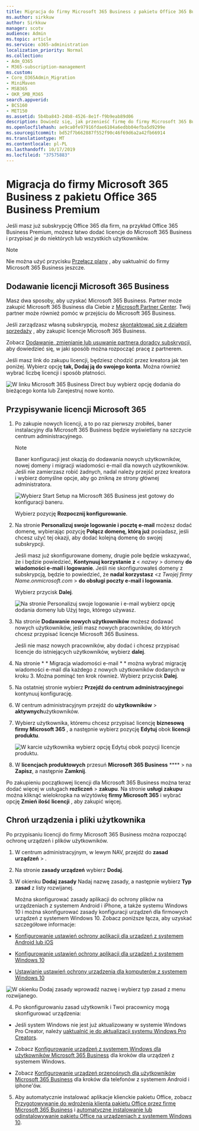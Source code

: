 ```yaml
---
title: Migracja do firmy Microsoft 365 Business z pakietu Office 365 Business Premium
ms.author: sirkkuw
author: Sirkkuw
manager: scotv
audience: Admin
ms.topic: article
ms.service: o365-administration
localization_priority: Normal
ms.collection:
- Adm_O365
- M365-subscription-management
ms.custom:
- Core_O365Admin_Migration
- MiniMaven
- MSB365
- OKR_SMB_M365
search.appverid:
- BCS160
- MET150
ms.assetid: 5b4ba843-24b8-4526-8e1f-f9b9eab89d06
description: Dowiedz się, jak przenieść firmę do firmy Microsoft 365 Business.
ms.openlocfilehash: ae9ca0fe97916fdae6104a6edbb04efba5d9299e
ms.sourcegitcommit: bd52f7b662887f552f90c46f69d6a2a42fb66914
ms.translationtype: MT
ms.contentlocale: pl-PL
ms.lasthandoff: 10/17/2019
ms.locfileid: "37575883"
---
```

# <a name="migrate-to-microsoft-365-business-from-office-365-business-premium"></a>Migracja do firmy Microsoft 365 Business z pakietu Office 365 Business Premium

Jeśli masz już subskrypcję Office 365 dla firm, na przykład Office 365 Business Premium, możesz łatwo dodać licencje do Microsoft 365 Business i przypisać je do niektórych lub wszystkich użytkowników.
  
> [!NOTE]
> Nie można użyć przycisku [Przełącz plany](https://support.office.com/article/73318661-8f33-478b-bcc7-fb8d69dbb22a?.aspx#switchbutton) , aby uaktualnić do firmy Microsoft 365 Business jeszcze. 
  
## <a name="add-microsoft-365-business-licenses"></a>Dodawanie licencji Microsoft 365 Business

Masz dwa sposoby, aby uzyskać Microsoft 365 Business. Partner może zakupić Microsoft 365 Business dla Ciebie z [Microsoft Partner Center](get-microsoft-365-business.md). Twój partner może również pomóc w przejściu do Microsoft 365 Business.
  
Jeśli zarządzasz własną subskrypcją, możesz [skontaktować się z działem sprzedaży](https://www.microsoft.com/microsoft-365/business) , aby zakupić licencje Microsoft 365 Business. 
  
Zobacz [Dodawanie, zmienianie lub usuwanie partnera doradcy subskrypcji,](https://support.office.com/article/f86e8177-936e-491e-9024-44dea2b296ff) aby dowiedzieć się, w jaki sposób można rozpocząć pracę z partnerem. 
  
Jeśli masz link do zakupu licencji, będziesz chodzić przez kreatora jak ten poniżej. Wybierz opcję **tak, Dodaj ją do swojego konta**. Można również wybrać liczbę licencji i sposób płatności.
  
![W linku Microsoft 365 Business Direct buy wybierz opcję dodania do bieżącego konta lub Zarejestruj nowe konto.](media/8bc54fd1-9cab-44d5-af91-c471e89aea46.png)
  
## <a name="assign-microsoft-365-licenses"></a>Przypisywanie licencji Microsoft 365

1. Po zakupie nowych licencji, a to po raz pierwszy zrobiłeś, baner instalacyjny dla Microsoft 365 Business będzie wyświetlany na szczycie centrum administracyjnego.
    
    > [!NOTE]
    > Baner konfiguracji jest okazją do dodawania nowych użytkowników, nowej domeny i migracji wiadomości e-mail dla nowych użytkowników. Jeśli nie zamierzasz robić żadnych, nadal należy przejść przez kreatora i wybierz domyślne opcje, aby go znikną ze strony głównej administratora. 
  
   ![Wybierz Start Setup na Microsoft 365 Business jest gotowy do konfiguracji baneru.](media/8d3b0d97-7cca-497f-9364-4b00ad670209.png)
  
    Wybierz pozycję **Rozpocznij konfigurowanie**.
    
2. Na stronie **Personalizuj swoje logowanie i pocztę e-mail** możesz dodać domenę, wybierając pozycję **Połącz domenę, którą już** posiadasz, jeśli chcesz użyć tej okazji, aby dodać kolejną domenę do swojej subskrypcji. 
    
    Jeśli masz już skonfigurowane domeny, drugie pole będzie wskazywać, że i będzie powiedzieć, **Kontynuuj korzystanie z** \< _nazwy_ \> domeny **do wiadomości e-mail i logowanie**.   Jeśli nie skonfigurowałeś domeny z subskrypcją, będzie to powiedzieć, że **nadal korzystasz** \<z _Twojej firmy Name.onmicrosoft.com_ \> **do obsługi poczty e-mail i logowania**.  
    
    Wybierz przycisk **Dalej**.
    
    ![Na stronie Personalizuj swoje logowanie i e-mail wybierz opcję dodania domeny lub Użyj tego, którego używasz.](media/c3f5cfb2-1189-4d2f-803b-c9feb008a7a3.png)
  
3. Na stronie **Dodawanie nowych użytkowników** możesz dodawać nowych użytkowników, jeśli masz nowych pracowników, do których chcesz przypisać licencje Microsoft 365 Business. 
    
    Jeśli nie masz nowych pracowników, aby dodać i chcesz przypisać licencje do istniejących użytkowników, wybierz **dalej**.
    
4. Na stronie * * Migracja wiadomości e-mail * * można wybrać migrację wiadomości e-mail dla każdego z nowych użytkowników dodanych w kroku 3. Można pominąć ten krok również. Wybierz przycisk **Dalej**.
    
5. Na ostatniej stronie wybierz **Przejdź do centrum administracyjnego**i kontynuuj konfigurację.
    
6. W centrum administracyjnym przejdź do **użytkowników** \> **aktywnych**użytkowników.
    
7. Wybierz użytkownika, któremu chcesz przypisać licencję **biznesową firmy Microsoft 365** , a następnie wybierz pozycję **Edytuj** obok **licencji produktu**.
    
    ![W karcie użytkownika wybierz opcję Edytuj obok pozycji licencje produktu.](media/be0fe2d8-7ff8-447c-88f6-d212ed78451c.png)
  
8. W **licencjach produktowych** przesuń **Microsoft 365 Business** **** \> na **Zapisz**, a następnie **Zamknij**.
    
Po zakupieniu początkowej licencji dla Microsoft 365 Business można teraz dodać więcej w usługach **rozliczeń** \> **zakupu**. Na stronie **usługi zakupu** można kliknąć wielokropka na wizytówkę **firmy Microsoft 365** i wybrać opcję **Zmień ilość licencji** , aby zakupić więcej. 
  
## <a name="protect-user-devices-and-files"></a>Chroń urządzenia i pliki użytkownika

Po przypisaniu licencji do firmy Microsoft 365 Business można rozpocząć ochronę urządzeń i plików użytkowników.
  
1. W centrum administracyjnym, w lewym NAV, przejdź do **zasad** **urządzeń** \> .
    
2. Na stronie **zasady urządzeń** wybierz **Dodaj**.
    
3. W okienku **Dodaj zasady** Nadaj nazwę zasady, a następnie wybierz **Typ zasad** z listy rozwijanej. 
    
    Można skonfigurować zasady aplikacji do ochrony plików na urządzeniach z systemem Android i iPhone, a także systemu Windows 10 i można skonfigurować zasady konfiguracji urządzeń dla firmowych urządzeń z systemem Windows 10. Zobacz poniższe łącza, aby uzyskać szczegółowe informacje:
    
  - [Konfigurowanie ustawień ochrony aplikacji dla urządzeń z systemem Android lub iOS](app-protection-settings-for-android-and-ios.md)
    
  - [Konfigurowanie ustawień ochrony aplikacji dla urządzeń z systemem Windows 10](protection-settings-for-windows-10-devices.md)
    
  - [Ustawianie ustawień ochrony urządzenia dla komputerów z systemem Windows 10](protection-settings-for-windows-10-pcs.md)
    
   ![W okienku Dodaj zasady wprowadź nazwę i wybierz typ zasad z menu rozwijanego.](media/76ef37e4-1d18-4f34-8a0f-391ab1d0ae2b.png)
  
4. Po skonfigurowaniu zasad użytkownik i Twoi pracownicy mogą skonfigurować urządzenia:
    
  - Jeśli system Windows nie jest już aktualizowany w systemie Windows Pro Creator, należy [uaktualnić je do aktualizacji systemu Windows Pro Creators](upgrade-to-windows-pro-creators-update.md).
    
  - Zobacz [Konfigurowanie urządzeń z systemem Windows dla użytkowników Microsoft 365 Business](set-up-windows-devices.md) dla kroków dla urządzeń z systemem Windows. 
    
  - Zobacz [Konfigurowanie urządzeń przenośnych dla użytkowników Microsoft 365 Business](set-up-mobile-devices.md) dla kroków dla telefonów z systemem Android i iphone'ów. 
    
5. Aby automatycznie instalować aplikacje klienckie pakietu Office, zobacz [Przygotowywanie do wdrożenia klienta pakietu Office przez firmę Microsoft 365 Business](prepare-for-office-client-deployment.md) i [automatyczne instalowanie lub odinstalowywanie pakietu Office na urządzeniach z systemem Windows 10](auto-install-or-uninstall-office.md).
    


